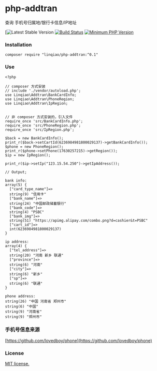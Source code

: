 # php-addtran
查询 手机号归属地/银行卡信息/IP地址

[![Latest Stable Version]([https://packagist.org/packages/shitoudev/phone-location](https://packagist.org/packages/linqiao/php-addtran))
[![Build Status](https://travis-ci.org/shitoudev/phone-location.svg?style=flat-square&branch=master)](https://travis-ci.org/linqiao/php-addtran)
[![Minimum PHP Version](https://img.shields.io/badge/php-%3E%3D%205.6-8892BF.svg)](https://php.net/)

### Installation
```
composer require "linqiao/php-addtran:^0.1"
```
### Use
```
<?php

// composer 方式安装
// include './vendor/autoload.php';
use Linqiao\Addtran\BankCardInfo;
use Linqiao\Addtran\PhoneRegion;
use Linqiao\Addtran\IpRegion;


// 非 composer 方式安装的，引入文件
require_once 'src/BankCardInfo.php';
require_once 'src/PhoneRegion.php';
require_once 'src/IpRegion.php';
	
$back = new BankCardInfo();
print_r($back->setCartId(6236984981800029137)->getBankCardInfo());
$phone = new PhoneRegion();
print_r($phone->setPhone(17630257215)->getRegion());
$ip = new IpRegion();

print_r($ip->setIp("123.15.54.250")->getIpAddress());

// Output;

bank info:
array(5) {
  ["card_type_name"]=>
  string(9) "信用卡"
  ["bank_name"]=>
  string(24) "中国邮政储蓄银行"
  ["bank_code"]=>
  string(4) "PSBC"
  ["bank_img"]=>
  string(51) "https://apimg.alipay.com/combo.png?d=cashier&t=PSBC"
  ["cart_id"]=>
  int(6236984981800029137)
}

ip address:
array(4) {
  ["tel_address"]=>
  string(20) "河南 新乡 联通"
  ["province"]=>
  string(6) "河南"
  ["city"]=>
  string(6) "新乡"
  ["sp"]=>
  string(6) "联通"
}

phone address:
string(26) "中国 河南省 郑州市"
string(6) "中国"
string(9) "河南省"
string(9) "郑州市"
```


### 手机号信息来源
[https://github.com/lovedboy/phone](https://github.com/lovedboy/phone)

### License
[MIT license.](https://raw.githubusercontent.com/shitoudev/phone-location/master/LICENSE)
